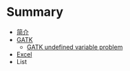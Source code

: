 # Summary

* [简介](README.md)
* [GATK](chapter1.md)
   * [GATK undefined variable problem](gatk_undefined_variable_problem.md)
* [Excel](chapter2.md)
* List

